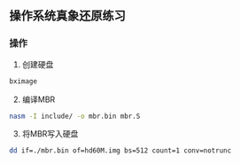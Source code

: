 
## 操作系统真象还原练习

### 操作

1. 创建硬盘
```bash
bximage
```
2. 编译MBR
```bash
nasm -I include/ -o mbr.bin mbr.S
```
3. 将MBR写入硬盘
```bash
dd if=./mbr.bin of=hd60M.img bs=512 count=1 conv=notrunc
```